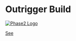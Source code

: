 # Outrigger Build

[![Phase2 Logo](https://www.phase2technology.com/wp-content/uploads/2015/06/logo-retina.png)](https://www.phase2technology.com)

[See](https://hub.docker.com/r/outrigger/build/)